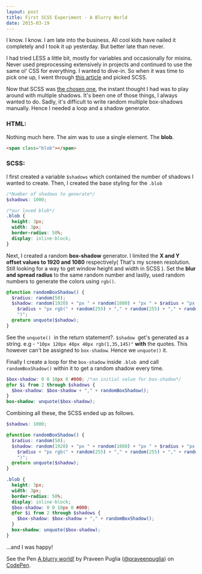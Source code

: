 ```yaml
---
layout: post
title: First SCSS Experiment - A Blurry World
date: 2015-03-19
---
```


I know. I know. I am late into the business. All cool kids have nailed it completely and I took it up yesterday. But better late than never.

I had tried LESS a little bit, mostly for variables and occasionally for mixins. Never used preprocessing extensively in projects and continued to use the same ol' CSS for everything. I wanted to dive-in. So when it was time to pick one up, I went through [this article](https://css-tricks.com/sass-vs-less/) and picked SCSS.

Now that SCSS was [the chosen one](https://www.google.co.in/webhp?sourceid=chrome-instant&ion=1&espv=2&ie=UTF-8#q=the+chosen+one+harry+potter), the instant thought I had was to play around with multiple shadows. It's been one of those things, I always wanted to do. Sadly, it's difficult to write random multiple box-shadows manually. Hence I needed a loop and a shadow generator.

### HTML:

Nothing much here. The aim was to use a single element. The **blob**.

```html
<span class="blob"></span>
```

### SCSS:

I first created a variable `$shadows` which contained the number of shadows I wanted to create. Then, I created the base styling for the `.blob`

```scss
/*Number of shadows to generate*/
$shadows: 1000;

/*our loved blob*/
.blob {
  height: 3px;
  width: 3px;
  border-radius: 50%;
  display: inline-block;
}
```

Next, I created a random <strong>box-shadow</strong> generator. I limited the **X and Y offset values to 1920 and 1080** respectively( That's my screen resolution. Still looking for a way to get window height and width in SCSS ). Set the **blur and spread radius** to the same random number and lastly, used random numbers to generate the colors using `rgb()`.

```scss
@function randomBoxShadow() {
  $radius: random(50);
  $shadow: random(1920) + "px " + random(1080) + "px " + $radius + "px " +
    $radius + "px rgb(" + random(255) + "," + random(255) + "," + random(255) +
    ")";
  @return unquote($shadow);
}
```

See the `unquote()`  in the return statement?. `$shadow`  get's generated as a string. e.g - `"10px 120px 40px 40px rgb(1,35,145)"` **with** the quotes. This however can't be assigned to `box-shadow`. Hence we `unquote()` it.

Finally I create a loop for the `box-shadow` inside `.blob`  and call `randomBoxShadow()` within it to get a random shadow every time.

```scss
$box-shadow: 0 0 10px 0 #000; /*an initial value for box-shadow*/
@for $i from 2 through $shadows {
  $box-shadow: $box-shadow + "," + randomBoxShadow();
}
box-shadow: unquote($box-shadow);
```

Combining all these, the SCSS ended up as follows.

```scss
$shadows: 1000;

@function randomBoxShadow() {
  $radius: random(50);
  $shadow: random(1920) + "px " + random(1080) + "px " + $radius + "px " +
    $radius + "px rgb(" + random(255) + "," + random(255) + "," + random(255) +
    ")";
  @return unquote($shadow);
}

.blob {
  height: 3px;
  width: 3px;
  border-radius: 50%;
  display: inline-block;
  $box-shadow: 0 0 10px 0 #000;
  @for $i from 2 through $shadows {
    $box-shadow: $box-shadow + "," + randomBoxShadow();
  }
  box-shadow: unquote($box-shadow);
}
```

...and I was happy!

<p class="codepen" data-height="268" data-theme-id="4977" data-slug-hash="MYzRJX" data-default-tab="result" data-user="praveenpuglia">See the Pen <a href="http://codepen.io/praveenpuglia/pen/MYzRJX/">A blurry world!</a> by Praveen Puglia (<a href="http://codepen.io/praveenpuglia">@praveenpuglia</a>) on <a href="http://codepen.io">CodePen</a>.

<script src="//assets.codepen.io/assets/embed/ei.js" async=""></script>
